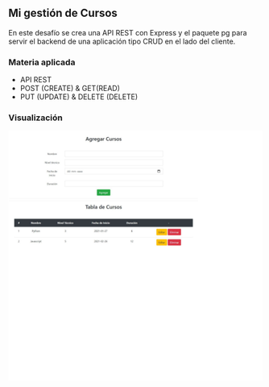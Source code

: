 ## Mi gestión de Cursos

En este desafío se crea una API REST con Express y el paquete pg para servir el backend de una aplicación tipo CRUD en el lado del cliente.

### Materia aplicada

- API REST
- POST (CREATE) & GET(READ)
- PUT (UPDATE) & DELETE (DELETE)

### Visualización

![](https://github.com/aleyire/mi-gestion-de-cursos/blob/main/img/preview.png)